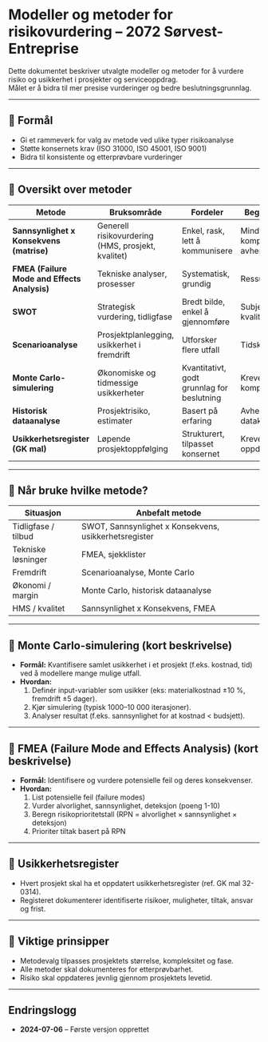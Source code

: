 # Modeller og metoder for risikovurdering – 2072 Sørvest-Entreprise

Dette dokumentet beskriver utvalgte modeller og metoder for å vurdere risiko og usikkerhet i prosjekter og serviceoppdrag.  
Målet er å bidra til mer presise vurderinger og bedre beslutningsgrunnlag.

---

## 🎯 Formål
- Gi et rammeverk for valg av metode ved ulike typer risikoanalyse
- Støtte konsernets krav (ISO 31000, ISO 45001, ISO 9001)
- Bidra til konsistente og etterprøvbare vurderinger

---

## 📌 Oversikt over metoder

| Metode | Bruksområde | Fordeler | Begrensninger |
|---------|--------------|----------|----------------|
| **Sannsynlighet x Konsekvens (matrise)** | Generell risikovurdering (HMS, prosjekt, kvalitet) | Enkel, rask, lett å kommunisere | Mindre egnet for komplekse avhengigheter |
| **FMEA (Failure Mode and Effects Analysis)** | Tekniske analyser, prosesser | Systematisk, grundig | Ressurskrevende |
| **SWOT** | Strategisk vurdering, tidligfase | Bredt bilde, enkel å gjennomføre | Subjektiv, kvalitativ |
| **Scenarioanalyse** | Prosjektplanlegging, usikkerhet i fremdrift | Utforsker flere utfall | Tidskrevende |
| **Monte Carlo-simulering** | Økonomiske og tidmessige usikkerheter | Kvantitativt, godt grunnlag for beslutning | Krever data og kompetanse |
| **Historisk dataanalyse** | Prosjektrisiko, estimater | Basert på erfaring | Avhengig av datakvalitet |
| **Usikkerhetsregister (GK mal)** | Løpende prosjektoppfølging | Strukturert, tilpasset konsernet | Krever jevnlig oppdatering |

---

## 📌 Når bruke hvilke metode?

| Situasjon | Anbefalt metode |
|------------|----------------|
| Tidligfase / tilbud | SWOT, Sannsynlighet x Konsekvens, usikkerhetsregister |
| Tekniske løsninger | FMEA, sjekklister |
| Fremdrift | Scenarioanalyse, Monte Carlo |
| Økonomi / margin | Monte Carlo, historisk dataanalyse |
| HMS / kvalitet | Sannsynlighet x Konsekvens, FMEA |

---

## 📌 Monte Carlo-simulering (kort beskrivelse)
- **Formål:** Kvantifisere samlet usikkerhet i et prosjekt (f.eks. kostnad, tid) ved å modellere mange mulige utfall.
- **Hvordan:** 
  1. Definér input-variabler som usikker (eks: materialkostnad ±10 %, fremdrift ±5 dager).
  2. Kjør simulering (typisk 1000–10 000 iterasjoner).
  3. Analyser resultat (f.eks. sannsynlighet for at kostnad < budsjett).

---

## 📌 FMEA (Failure Mode and Effects Analysis) (kort beskrivelse)
- **Formål:** Identifisere og vurdere potensielle feil og deres konsekvenser.
- **Hvordan:** 
  1. List potensielle feil (failure modes)
  2. Vurder alvorlighet, sannsynlighet, deteksjon (poeng 1-10)
  3. Beregn risikoprioritetstall (RPN = alvorlighet × sannsynlighet × deteksjon)
  4. Prioriter tiltak basert på RPN

---

## 📌 Usikkerhetsregister
- Hvert prosjekt skal ha et oppdatert usikkerhetsregister (ref. GK mal 32-0314).
- Registeret dokumenterer identifiserte risikoer, muligheter, tiltak, ansvar og frist.

---

## 📌 Viktige prinsipper
- Metodevalg tilpasses prosjektets størrelse, kompleksitet og fase.
- Alle metoder skal dokumenteres for etterprøvbarhet.
- Risiko skal oppdateres jevnlig gjennom prosjektets levetid.

---

## Endringslogg
- **2024-07-06** – Første versjon opprettet

